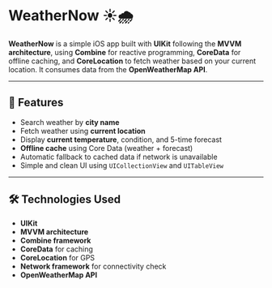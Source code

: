 # WeatherNow ☀️🌧️

**WeatherNow** is a simple iOS app built with **UIKit** following the **MVVM architecture**, using **Combine** for reactive programming, **CoreData** for offline caching, and **CoreLocation** to fetch weather based on your current location. It consumes data from the **OpenWeatherMap API**.

---

## 🚀 Features

- Search weather by **city name**
- Fetch weather using **current location**
- Display **current temperature**, condition, and 5-time forecast
- **Offline cache** using Core Data (weather + forecast)
- Automatic fallback to cached data if network is unavailable
- Simple and clean UI using `UICollectionView` and `UITableView`

---

## 🛠️ Technologies Used

- **UIKit**
- **MVVM architecture**
- **Combine framework**
- **CoreData** for caching
- **CoreLocation** for GPS
- **Network framework** for connectivity check
- **OpenWeatherMap API**
